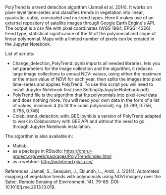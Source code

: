 PolyTrend is a trend detection algorithm (Jamali et al, 2014). It works on pixel-level time-series and classifies trends in vegetation into linear, quadratic, cubic, concealed and no-trend types. Here it makes use of an external repository of satellite images through Google Earth Engine's API. The output is a csv file with pixel coordinates (WGS 1984, EPSG: 4326), trend type, statistical significance of the fit of the polynomial and slope of linear polynomial. Maps with a limited number of pixels can be created in the Jupyter Notebook.

List of scripts:
- Change_detection_PolyTrend.ipynb imports all needed libraries, lets you set parameters for the image collection and the algorithm, it reduces large image collections to annual NDVI values, using either the maximum or the mean value of NDVI for each year, then splits the images into pixel time-series and applies PolyTrend. To use this script you will need to install Jupyter Notebook first (see SettingUpJupyterNotebook.pdf). 
- PolyTrend file is the algorithm that fits polynomials into pixel-level data and does nothing more. You will need your own data in the form of a list of values, minimum 4 (to fit the cubic polynomial), eg. [0.789, 0.756, 0.755, 0.746]
- Colab_trend_detection_with_GEE.ipynb is a version of PolyTrend adapted to work in Colaboratory with GEE API and without the need to go through Jupyter Notebook installation.  

The algorithm is also available in: 
- Matlab, 
- as a package in RStudio: https://cran.r-project.org/web/packages/PolyTrend/index.html 
- as a webtool: http://polytrend.gis.lu.se/

References:
Jamali, S., Seaquist, J., Eklundh, L., Ardö, J. (2014). Automated mapping of vegetation trends with polynomials using NDVI imagery over the Sahel. Remote Sensing of Environment, 141, 79–89. DOI: 10.1016/j.rse.2013.10.019. 
